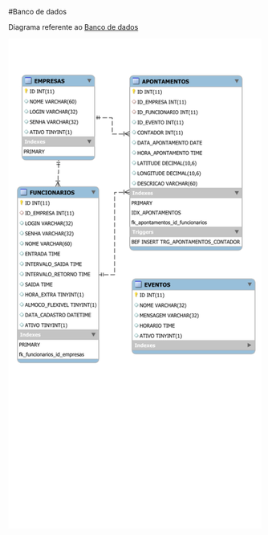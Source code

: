 #Banco de dados

Diagrama referente ao [Banco de dados](https://github.com/JonathanAPaes/Software-Product/blob/main/db.sql)

![MySQL](eer-diagram.svg)